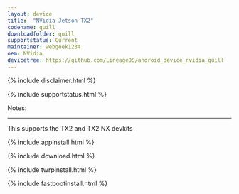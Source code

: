 ```yaml
---
layout: device
title:  "NVidia Jetson TX2"
codename: quill
downloadfolder: quill
supportstatus: Current
maintainer: webgeek1234
oem: NVidia
devicetree: https://github.com/LineageOS/android_device_nvidia_quill
---
```


{% include disclaimer.html %}

{% include supportstatus.html %}

<div class='page-heading'>Notes:</div>
<hr />
<p class="text">This supports the TX2 and TX2 NX devkits</p>

{% include appinstall.html %}

{% include download.html %}

{% include twrpinstall.html %}

{% include fastbootinstall.html %}
